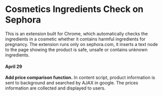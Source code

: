 # Cosmetics Ingredients Check on Sephora

This is an extension built for Chrome, which automatically checks the ingredients in a cosmetic whether it contains harmful ingredients for pregnancy. The extension runs only on sephora.com, it inserts a text node to the page showing the product is safe, unsafe or contains unknown ingredients.

#### April 29

**Add price comparison function.** In content script, product information is sent to background and searched by AJAX in google. The prices information are collected and displayed to users.

